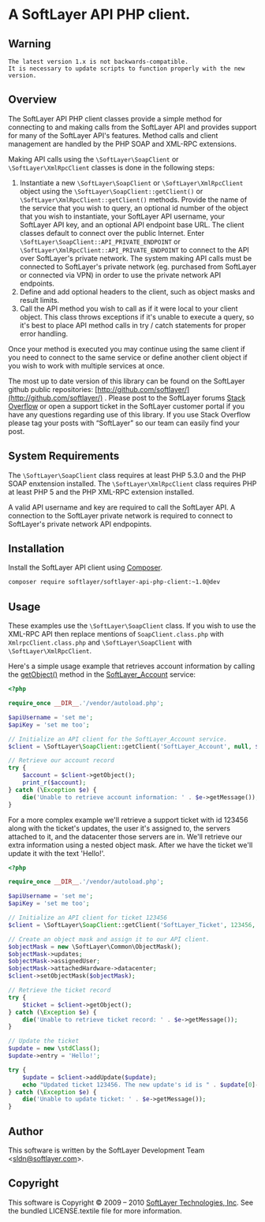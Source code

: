 # A SoftLayer API PHP client.

## Warning

```
The latest version 1.x is not backwards-compatible.
It is necessary to update scripts to function properly with the new version.
```

## Overview

The SoftLayer API PHP client classes provide a simple method for connecting to and making calls from the SoftLayer API and provides support for many of the SoftLayer API's features. Method calls and client management are handled by the PHP SOAP and XML-RPC extensions.

Making API calls using the `\SoftLayer\SoapClient` or `\SoftLayer\XmlRpcClient` classes is done in the following steps:

1. Instantiate a new `\SoftLayer\SoapClient` or `\SoftLayer\XmlRpcClient` object using the `\SoftLayer\SoapClient::getClient()` or `\SoftLayer\XmlRpcClient::getClient()` methods. Provide the name of the service that you wish to query, an optional id number of the object that you wish to instantiate, your SoftLayer API username, your SoftLayer API key, and an optional API endpoint base URL. The client classes default to connect over the public Internet. Enter `\SoftLayer\SoapClient::API_PRIVATE_ENDPOINT` or `\SoftLayer\XmlRpcClient::API_PRIVATE_ENDPOINT` to connect to the API over SoftLayer's private network. The system making API calls must be connected to SoftLayer's private network (eg. purchased from SoftLayer or connected via VPN) in order to use the private network API endpoints.
2. Define and add optional headers to the client, such as object masks and result limits.
3. Call the API method you wish to call as if it were local to your client object. This class throws exceptions if it's unable to execute a query, so it's best to place API method calls in try / catch statements for proper error handling.

Once your method is executed you may continue using the same client if you need to connect to the same service or define another client object if you wish to work with multiple services at once.

The most up to date version of this library can be found on the SoftLayer github public repositories: [http://github.com/softlayer/](http://github.com/softlayer/) . Please post to the SoftLayer forums [Stack Overflow](https://stackoverflow.com) or open a support ticket in the SoftLayer customer portal if you have any questions regarding use of this library. If you use Stack Overflow please tag your posts with “SoftLayer” so our team can easily find your post. 

## System Requirements

The `\SoftLayer\SoapClient` class requires at least PHP 5.3.0 and the PHP SOAP enxtension installed. The `\SoftLayer\XmlRpcClient` class requires PHP at least PHP 5 and the PHP XML-RPC extension installed.

A valid API username and key are required to call the SoftLayer API. A connection to the SoftLayer private network is required to connect to SoftLayer's private network API endpopints.

## Installation

Install the SoftLayer API client using [Composer](https://getcomposer.org/).
```bash
composer require softlayer/softlayer-api-php-client:~1.0@dev
```

## Usage

These examples use the `\SoftLayer\SoapClient` class. If you wish to use the XML-RPC API then replace mentions of `SoapClient.class.php` with `XmlrpcClient.class.php` and `\SoftLayer\SoapClient` with `\SoftLayer\XmlRpcClient`.

Here's a simple usage example that retrieves account information by calling the [getObject()](http://sldn.softlayer.com/reference/services/SoftLayer_Account/getObject) method in the [SoftLayer_Account](http://sldn.softlayer.com/reference/services/SoftLayer_Account) service:

```php
<?php

require_once __DIR__.'/vendor/autoload.php';

$apiUsername = 'set me';
$apiKey = 'set me too';

// Initialize an API client for the SoftLayer_Account service.
$client = \SoftLayer\SoapClient::getClient('SoftLayer_Account', null, $apiUsername, $apiKey);

// Retrieve our account record
try {
    $account = $client->getObject();
    print_r($account);
} catch (\Exception $e) {
    die('Unable to retrieve account information: ' . $e->getMessage());
}
```

For a more complex example we'll retrieve a support ticket with id 123456 along with the ticket's updates, the user it's assigned to, the servers attached to it, and the datacenter those servers are in. We'll retrieve our extra information using a nested object mask. After we have the ticket we'll update it with the text 'Hello!'.

```php
<?php

require_once __DIR__.'/vendor/autoload.php';

$apiUsername = 'set me';
$apiKey = 'set me too';

// Initialize an API client for ticket 123456
$client = \SoftLayer\SoapClient::getClient('SoftLayer_Ticket', 123456, $apiUsername, $apiKey);

// Create an object mask and assign it to our API client.
$objectMask = new \SoftLayer\Common\ObjectMask();
$objectMask->updates;
$objectMask->assignedUser;
$objectMask->attachedHardware->datacenter;
$client->setObjectMask($objectMask);

// Retrieve the ticket record
try {
    $ticket = $client->getObject();
} catch (\Exception $e) {
    die('Unable to retrieve ticket record: ' . $e->getMessage());
}

// Update the ticket
$update = new \stdClass();
$update->entry = 'Hello!';

try {
    $update = $client->addUpdate($update);
    echo "Updated ticket 123456. The new update's id is " . $update[0]->id . '.');
} catch (\Exception $e) {
    die('Unable to update ticket: ' . $e->getMessage());
}
```

## Author

This software is written by the SoftLayer Development Team <[sldn@softlayer.com](mailto:sldn@softlayer.com)>.

## Copyright

This software is Copyright &copy; 2009 – 2010 [SoftLayer Technologies, Inc](http://www.softlayer.com/). See the bundled LICENSE.textile file for more information.
